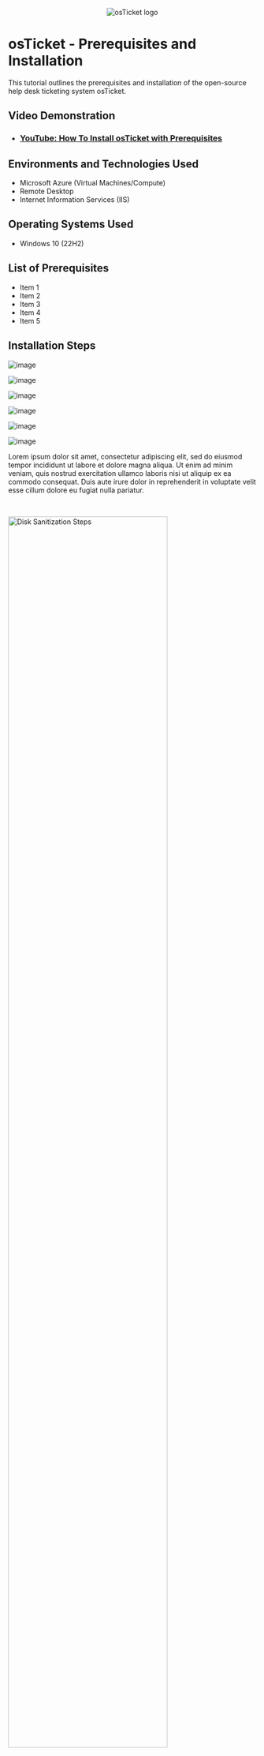 <p align="center">
<img src="https://i.imgur.com/Clzj7Xs.png" alt="osTicket logo"/>
</p>

<h1>osTicket - Prerequisites and Installation</h1>
This tutorial outlines the prerequisites and installation of the open-source help desk ticketing system osTicket.<br />


<h2>Video Demonstration</h2>

- ### [YouTube: How To Install osTicket with Prerequisites](https://www.youtube.com)

<h2>Environments and Technologies Used</h2>

- Microsoft Azure (Virtual Machines/Compute)
- Remote Desktop
- Internet Information Services (IIS)

<h2>Operating Systems Used </h2>

- Windows 10</b> (22H2)

<h2>List of Prerequisites</h2>

- Item 1
- Item 2
- Item 3
- Item 4
- Item 5

<h2>Installation Steps</h2>


![image](https://github.com/eddieybarra/osticket-prereqs/assets/18490891/dd1021f1-46e0-4b9b-b4c9-f383ebe05a5c)

![image](https://github.com/eddieybarra/osticket-prereqs/assets/18490891/3cba5107-0641-42ed-aba9-bc8d15cf7032)

![image](https://github.com/eddieybarra/osticket-prereqs/assets/18490891/3cabbd09-3d51-4188-b855-bae5d7af6d86)

![image](https://github.com/eddieybarra/osticket-prereqs/assets/18490891/859c9df7-e251-447b-9101-dbcccd99cb53)

![image](https://github.com/eddieybarra/osticket-prereqs/assets/18490891/e0793b68-5c4b-4514-bc1c-61f65136c533)

![image](https://github.com/eddieybarra/osticket-prereqs/assets/18490891/38e28296-77a8-4b0e-b047-d2fa186a5756)








<p>
Lorem ipsum dolor sit amet, consectetur adipiscing elit, sed do eiusmod tempor incididunt ut labore et dolore magna aliqua. Ut enim ad minim veniam, quis nostrud exercitation ullamco laboris nisi ut aliquip ex ea commodo consequat. Duis aute irure dolor in reprehenderit in voluptate velit esse cillum dolore eu fugiat nulla pariatur.
</p>
<br />

<p>
<img src="https://i.imgur.com/DJmEXEB.png" height="80%" width="80%" alt="Disk Sanitization Steps"/>
</p>
<p>
Lorem ipsum dolor sit amet, consectetur adipiscing elit, sed do eiusmod tempor incididunt ut labore et dolore magna aliqua. Ut enim ad minim veniam, quis nostrud exercitation ullamco laboris nisi ut aliquip ex ea commodo consequat. Duis aute irure dolor in reprehenderit in voluptate velit esse cillum dolore eu fugiat nulla pariatur.
</p>
<br />

<p>
<img src="https://i.imgur.com/DJmEXEB.png" height="80%" width="80%" alt="Disk Sanitization Steps"/>
</p>
<p>
Lorem ipsum dolor sit amet, consectetur adipiscing elit, sed do eiusmod tempor incididunt ut labore et dolore magna aliqua. Ut enim ad minim veniam, quis nostrud exercitation ullamco laboris nisi ut aliquip ex ea commodo consequat. Duis aute irure dolor in reprehenderit in voluptate velit esse cillum dolore eu fugiat nulla pariatur.
</p>
<br />
